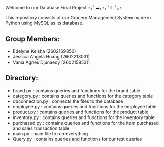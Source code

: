Welcome to our Database Final Project ⋆｡ﾟ☁︎｡⋆｡ ﾟ☾ ﾟ｡⋆

This repository consists of our Grocery Management System made in Python using MySQL as its database.

## Group Members:

- Edelyne Keisha (2602169850)
- Jessica Angela Huang (2602213031)
- Vania Agnes Djunaedy (2602158531)

## Directory:

- brand.py : contains queries and functions for the brand table
- category.py : contains queries and functions for the category table
- dbconnection.py : connects the files to the database
- employee.py : contains queries and functions for the employee table
- product.py : contains queries and functions for the product table
- inventory.py : contains queries and functions for the inventory table
- purchased.py : contains queries and functions for the item purchased and sales transaction table
- main.py : main file to run everything
- Query.py : contains queries and functions for our test queries

